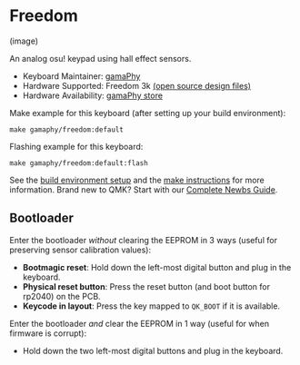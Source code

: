 # Freedom

(image)

An analog osu! keypad using hall effect sensors.

* Keyboard Maintainer: [gamaPhy](https://github.com/gamaPhy)
* Hardware Supported: Freedom 3k [(open source design files)](https://github.com/gamaPhy/Freedom)
* Hardware Availability: [gamaPhy store](https://gamaphy.com/products/freedom)

Make example for this keyboard (after setting up your build environment):

    make gamaphy/freedom:default

Flashing example for this keyboard:

    make gamaphy/freedom:default:flash

See the [build environment setup](https://docs.qmk.fm/#/getting_started_build_tools) and the [make instructions](https://docs.qmk.fm/#/getting_started_make_guide) for more information. Brand new to QMK? Start with our [Complete Newbs Guide](https://docs.qmk.fm/#/newbs).

## Bootloader

Enter the bootloader *without* clearing the EEPROM in 3 ways (useful for preserving sensor calibration values):

* **Bootmagic reset**: Hold down the left-most digital button and plug in the keyboard.
* **Physical reset button**: Press the reset button (and boot button for rp2040) on the PCB.
* **Keycode in layout**: Press the key mapped to `QK_BOOT` if it is available.

Enter the bootloader *and* clear the EEPROM in 1 way (useful for when firmware is corrupt):
* Hold down the two left-most digital buttons and plug in the keyboard.
